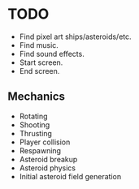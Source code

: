 TODO
====

* Find pixel art ships/asteroids/etc.
* Find music.
* Find sound effects.
* Start screen.
* End screen.

Mechanics
---------

* Rotating
* Shooting
* Thrusting
* Player collision
* Respawning
* Asteroid breakup
* Asteroid physics
* Initial asteroid field generation

